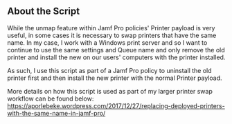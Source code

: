 ## About the Script

While the unmap feature within Jamf Pro policies' Printer payload is very useful, in some cases it is necessary to swap printers that have the same name.  In my case, I work with a Windows print server and so I want to continue to use the same settings and Queue name and only remove the old printer and install the new on our users' computers with the printer installed.

As such, I use this script as part of a Jamf Pro policy to uninstall the old printer first and then install the new printer with the normal Printer payload.

More details on how this script is used as part of my larger printer swap workflow can be found below:
https://aporlebeke.wordpress.com/2017/12/27/replacing-deployed-printers-with-the-same-name-in-jamf-pro/
